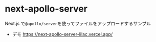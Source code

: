 # next-apollo-server

Next.js で`@apollo/server`を使ってファイルをアップロードするサンプル

- デモ
  <https://next-apollo-server-lilac.vercel.app/>
